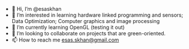 - 👋 Hi, I’m @esaskhan
- 👀 I’m interested in learning hardware linked programming and sensors; Data Optimization; Computer graphics and image processing 
- 🌱 I’m currently learning OpenGL (testing it out)
- 💞️ I’m looking to collaborate on projects that are green-oriented.
- 📫 How to reach me esas.skhan@gmail.com

<!---
esaskhan/esaskhan is a ✨ special ✨ repository because its `README.md` (this file) appears on your GitHub profile.
You can click the Preview link to take a look at your changes.
--->

